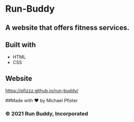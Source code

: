 # Run-Buddy

## A website that offers fitness services.

## Built with
* HTML
* CSS

## Website
https://pfizzz.github.io/run-buddy/

##Made with ❤️ by Michael Pfister

### &copy; 2021 Run Buddy, Incorporated
